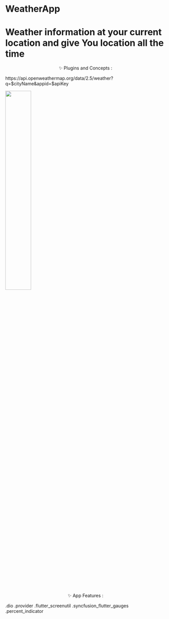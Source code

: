 # WeatherApp
# Weather information at your current location and give You location all the time 

<p align="center">
✨ Plugins and Concepts :
<p> https://api.openweathermap.org/data/2.5/weather?q=$cityName&appid=$apiKey</p>
  </p>
  
<img src="https://user-images.githubusercontent.com/26741217/165557356-84b7c2d5-a4e2-4414-aeb6-4b39917771be.jpeg" width="40%"></img>

<p align="center">
✨ App Features :
  
  .dio
  .provider
  .flutter_screenutil
  .syncfusion_flutter_gauges
  .percent_indicator
   
</p>
